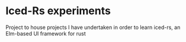 # Iced-Rs experiments

Project to house projects I have undertaken in order to learn iced-rs, an Elm-based UI framework for rust